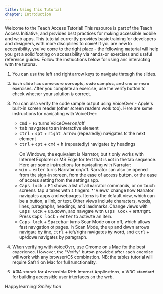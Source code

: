 ```yaml
---
title: Using this Tutorial
chapter: Introduction
---
```

Welcome to the Teach Access Tutorial! This resource is part of the Teach Access Initiative, and provides best practices for making accessible mobile and web apps. This tutorial currently provides basic training for developers and designers, with more disciplines to come! If you are new to accessibility, you've come to the right place - the following material will help you get a solid footing on accessibility via hands-on exercises and useful reference guides. Follow the instructions below for using and interacting with the tutorial.

1. You can use the left and right arrow keys to navigate through the slides.

2. Each slide has some core concepts, code samples, and one or more exercises. After you complete an exercise,
use the verify button to check whether your solution is correct.

3. You can also verify the code sample output using VoiceOver - Apple's built-in screen reader (other screen readers work too). Here are some instructions for navigating with VoiceOver:
    * <kbd>cmd</kbd> + <kbd>F5</kbd> turns VoiceOver on/off
    * <kbd>tab</kbd> navigates to an interactive element
    * <kbd>ctrl</kbd> + <kbd>opt</kbd> + <kbd>right arrow</kbd> (repeatedly) 
    navigates to the next element
    * <kbd>ctrl</kbd> + <kbd>opt</kbd> + <kbd>cmd</kbd> + <kbd>h</kbd> 
    (repeatedly) navigates by headings
    <br/><br/>
 On Windows, the equivalent is Narrator, but it only works with Internet Explorer or MS Edge for text that is not in the tab sequence. Here are some instructions for navigating with Narrator:
 	* <kbd>win</kbd> + <kbd>enter</kbd> turns Narrator on/off. Narrator can also be opened from the sign-in screen, from the ease of access button, or the ease of access setting from the settings app.
 	* <kbd>Caps lock</kbd> + <kbd>F1</kbd> shows a list of all narrator commands, or on touch screens, tap 3 times with 4 fingers.
 	*"Views" change how Narrator navigates apps and webpages. Items is the default view, which can be a button, a link, or text. Other views include characters, words, lines, paragraphs, headings, and landmarks. Change views with <kbd>Caps lock</kbd> + up/down, and navigate with <kbd>Caps lock</kbd> + left/right. Press <kbd>Caps lock</kbd> + <kbd>enter</kbd> to activate an item.
 	* <kbd>Caps lock</kbd> + <kbd>Spacebar</kbd> turns Scan Mode on or off, which allows fast navigation of pages. In Scan Mode, the up and down arrows navigate by line, <kbd>ctrl</kbd> + left/right navigates by word, and <kbd>ctrl</kbd> + up/down navigates by paragraph.
 	

4. When verifying with VoiceOver, use Chrome on a Mac for the best experience. However, the "Verify" button provided after each exercise will work with any browser/OS combination. NB: the tables tutorial will require Safari on Mac for full functionality.
5. ARIA stands for Accessible Rich Internet Applications, a W3C standard for 
   building accessible user interfaces on the web.

Happy learning! <i class="fa fa-smile-o"><i class="accessible_elem">Smiley Icon</i></i>
